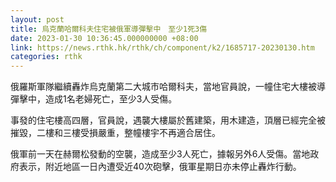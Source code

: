 ```yaml
---
layout: post
title: 烏克蘭哈爾科夫住宅被俄軍導彈擊中　至少1死3傷
date: 2023-01-30 10:36:45.000000000 +08:00
link: https://news.rthk.hk/rthk/ch/component/k2/1685717-20230130.htm
categories: rthk
---
```


俄羅斯軍隊繼續轟炸烏克蘭第二大城市哈爾科夫，當地官員說，一幢住宅大樓被導彈擊中，造成1名老婦死亡，至少3人受傷。

事發的住宅樓高四層，官員說，遇襲大樓屬於舊建築，用木建造，頂層已經完全被摧毀，二樓和三樓受損嚴重，整幢樓宇不再適合居住。

俄軍前一天在赫爾松發動的空襲，造成至少3人死亡，據報另外6人受傷。當地政府表示，附近地區一日內遭受近40次砲擊，俄軍星期日亦未停止轟炸行動。
